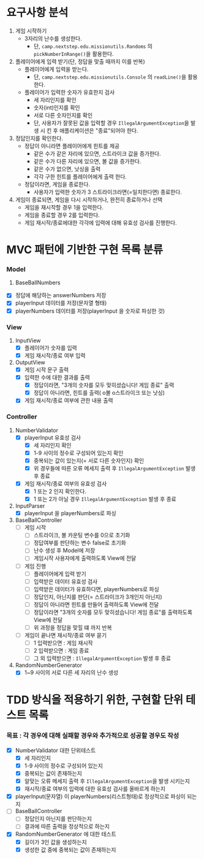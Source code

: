 # 요구사항 분석

1. 게임 시작하기
    + 3자리의 난수를 생성한다.
        + 단, ```camp.nextstep.edu.missionutils.Randoms``` 의 ```pickNumberInRange()```을 활용한다.
2. 플레이어에게 입력 받기(단, 정답을 맞출 때까지 이를 반복)
    + 플레이어에게 입력을 받는다.
        + 단, ```camp.nextstep.edu.missionutils.Console``` 의 ```readLine()```을 활용한다.
    + 플레이어가 입력한 숫자가 유효한지 검사
        + 세 자리인지를 확인
        + 숫자(int)인지를 확인
        + 서로 다른 숫자인지를 확인
        + 단, 사용자가 잘못된 값을 입력할 경우 ```IllegalArgumentException```을 발생 시 킨 후 애플리케이션은 "종료"되어야 한다.
3. 정답인지를 확인한다.
    + 정답이 아니라면 플레이어에게 힌트를 제공
        + 같은 수가 같은 자리에 있으면, 스트라이크 값을 증가한다.
        + 같은 수가 다른 자리에 있으면, 볼 값을 증가한다.
        + 같은 수가 없으면, 낫싱을 출력
        + 각각 구한 힌트를 플레이어에게 출력 한다.
    + 정답이라면, 게임을 종료한다.
        + 사용자가 입력한 숫자가 3 스트라이크라면(=일치한다면) 종료한다.
4. 게임이 종료되면, 게임을 다시 시작하거나, 완전히 종료하거나 선택
    + 게임을 재시작할 경우 1을 입력한다.
    + 게임을 종료할 경우 2를 입력한다.
    + 게임 재시작/종료에대한 각각에 입력에 대해 유효성 검사를 진행한다.

# MVC 패턴에 기반한 구현 목록 분류

### Model

1. BaseBallNumbers

+ [x] 정답에 해당하는 answerNumbers 저장
+ [x] playerInput 데이터를 저장(문자열 형태)
+ [x] playerNumbers 데이터를 저장(playerInput 을 숫자로 파싱한 것)

### View

1. InputView
    + [x] 플레이어가 숫자를 입력
    + [x] 게임 재시작/종료 여부 입력

2. OutputView
    + [x] 게임 시작 문구 출력
    + [x] 입력한 수에 대한 결과를 출력
        + [x] 정답이라면, "3개의 숫자를 모두 맞히셨습니다! 게임 종료" 출력
        + [x] 정답이 아니라면, 힌트를 출력( o볼 o스트라이크 또는 낫싱)
    + [x] 게임 재시작/종료 여부에 관한 내용 출력

### Controller

1. NumberValidator
    + [x] playerInput 유효성 검사
        + [x] 세 자리인지 확인
        + [x] 1-9 사이의 정수로 구성되어 있는지 확인
        + [x] 중복되는 값이 있는지(= 서로 다른 숫자인지) 확인
        + [x] 위 경우들에 따른 오류 메세지 출력 후 ```IllegalArgumentException``` 발생 후 종료
    + [x] 게임 재시작/종료 여부의 유효성 검사
        + [x] 1 또는 2 인지 확인한다.
        + [x] 1 또는 2가 아닐 경우 ```IllegalArgumentException``` 발생 후 종료
2. InputParser
    + [x] playerInput 을 playerNumbers로 파싱
3. BaseBallController
    + [ ] 게임 시작
        + [ ] 스트라이크, 볼 카운팅 변수를 0으로 초기화
        + [ ] 정답여부를 판단하는 변수 false로 초기화
        + [ ] 난수 생성 후 Model에 저장
        + [ ] 게임시작 사용자에게 출력하도록 View에 전달
    + [ ] 게임 진행
        + [ ] 플레이어에게 입력 받기
        + [ ] 입력받은 데이터 유효성 검사
        + [ ] 입력받은 데이터가 유효하다면, playerNumbers로 파싱
        + [ ] 정답인지, 아닌지를 판단(= 스트라이크가 3개인지 아닌지)
        + [ ] 정답이 아니라면 힌트를 만들어 출력하도록 View에 전달
        + [ ] 정답이라면 "3개의 숫자를 모두 맞히셨습니다! 게임 종료"를 출력하도록 View에 전달
        + [ ] 위 과정을 정답을 맞힐 떄 까지 반복
    + [ ] 게임이 끝나면 재시작/종료 여부 묻기
        + [ ] 1 입력받으면 : 게임 재시작
        + [ ] 2 입력받으면 : 게임 종료
        + [ ] 그 외 입력받으면 : ```IllegalArgumentException``` 발생 후 종료
4. RandomNumberGenerator
    + [x] 1~9 사이의 서로 다른 세 자리의 난수 생성

# TDD 방식을 적용하기 위한, 구현할 단위 테스트 목록

### 목표 : 각 경우에 대해 실패할 경우와 추가적으로 성공할 경우도 작성

+ [x] NumberValidator 대한 단위테스트
    + [x] 세 자리인지
    + [x] 1-9 사이의 정수로 구성되어 있는지
    + [x] 중복되는 값이 존재하는지
    + [x] 알맞는 오류 메세지 출력 후 ```IllegalArgumentException```을 발생 시키는지
    + [x] 재시작/종료 여부의 입력에 대한 유효성 검사를 올바르게 하는지
+ [x] playerInput(문자열) 이 playerNumbers(리스트형태)로 정상적으로 파싱이 되는지
+ [ ] BaseBallController
    + [ ] 정답인지 아닌지를 판단하는지
    + [ ] 결과에 따른 출력을 정상적으로 하는지
+ [x] RandomNumberGenerator 에 대한 테스트
    + [x] 길이가 3인 값을 생성하는지
    + [x] 생성한 값 중에 중복되는 값이 존재하는지 
